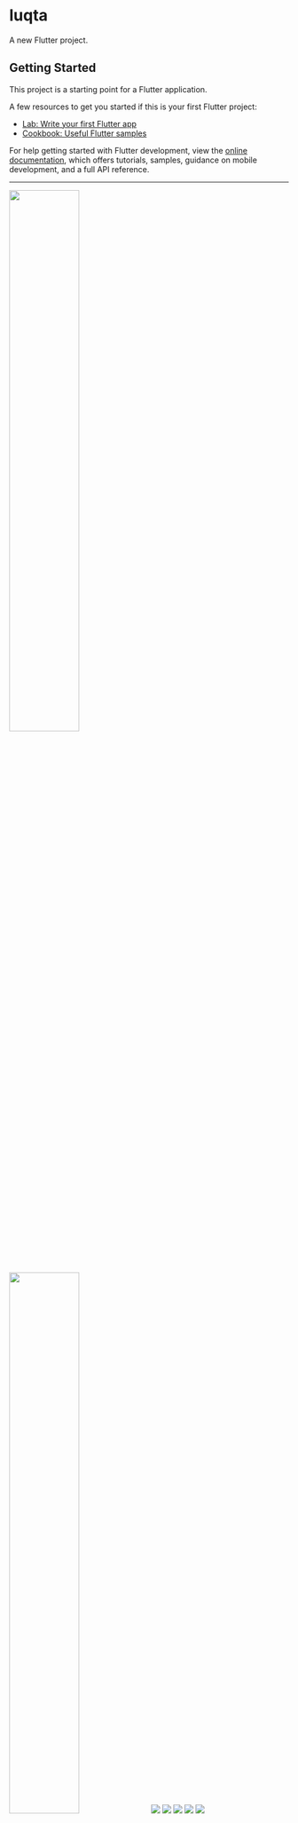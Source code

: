 # luqta

A new Flutter project.

## Getting Started

This project is a starting point for a Flutter application.

A few resources to get you started if this is your first Flutter project:

- [Lab: Write your first Flutter app](https://docs.flutter.dev/get-started/codelab)
- [Cookbook: Useful Flutter samples](https://docs.flutter.dev/cookbook)

For help getting started with Flutter development, view the
[online documentation](https://docs.flutter.dev/), which offers tutorials,
samples, guidance on mobile development, and a full API reference.
  <hr />
<img src="https://i.postimg.cc/d0TqtfXR/Screenshot-2025-06-17-23-01-04-05.jpg" width="50%" /> <img src="https://i.postimg.cc/HWtTxXSN/Screenshot-2025-06-17-23-01-08-86.jpg" width="50%" /> <img src="https://i.postimg.cc/cHXGTvR4/photo-11-2024-10-08-03-49-46.jpg" /> 
<img src="https://i.postimg.cc/9Fv5x57T/photo-16-2024-10-08-03-49-46.jpg" /> <img src="https://i.postimg.cc/283rc7Xp/photo-4-2024-10-08-03-49-46.jpg" />  <img src="https://i.postimg.cc/pLFxxXHq/photo-7-2024-10-08-03-49-46.jpg" />
<img src="https://i.postimg.cc/pdMvdbVx/photo-8-2024-10-08-03-49-46.jpg" />


<hr />
<a href="https://expo.dev/artifacts/eas/o57yUWCpak6ZNFSo3LizWe.apk" target="_blank">
   <img src="https://cdn.icon-icons.com/icons2/2415/PNG/512/android_original_logo_icon_146653.png" width="100px" /> Download APP
</a>
<hr />
